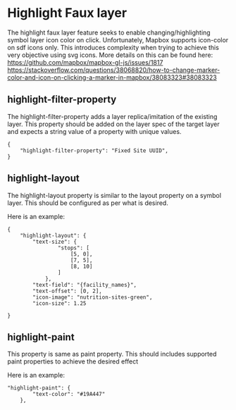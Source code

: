 # Highlight Faux layer

The highlight faux layer feature seeks to enable changing/highlighting symbol layer icon color on click. Unfortunately, Mapbox supports icon-color on sdf icons only. This introduces complexity when trying to achieve this very objective using svg icons. More details on this can be found here:
https://github.com/mapbox/mapbox-gl-js/issues/1817
https://stackoverflow.com/questions/38068820/how-to-change-marker-color-and-icon-on-clicking-a-marker-in-mapbox/38083323#38083323

## highlight-filter-property

The highlight-filter-property adds a layer replica/imitation of the existing layer. This property should be added on the layer spec of the target layer and expects a string value of a property with unique values.

```
{
    "highlight-filter-property": "Fixed Site UUID",
}
```

## highlight-layout

The highlight-layout property is similar to the layout property on a symbol layer. This should be configured as per what is desired.

Here is an example:

```
{
    "highlight-layout": {
        "text-size": {
                "stops": [
                    [5, 0],
                    [7, 5],
                    [8, 10]
                ]
            },
        "text-field": "{facility_names}",
        "text-offset": [0, 2],
        "icon-image": "nutrition-sites-green",
        "icon-size": 1.25

}
```

## highlight-paint

This property is same as paint property. This should includes supported paint properties to achieve the desired effect

Here is an example:

```
"highlight-paint": {
        "text-color": "#19A447"
    },
```
